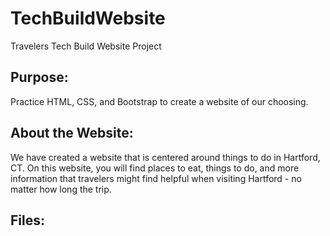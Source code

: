 # TechBuildWebsite
Travelers Tech Build Website Project

## Purpose: 
Practice HTML, CSS, and Bootstrap to create a website of our choosing.

## About the Website: 
We have created a website that is centered around things to do in Hartford, CT. On this website, you will find places to eat, things to do, and more information that travelers might find helpful when visiting Hartford - no matter how long the trip. 

## Files:



